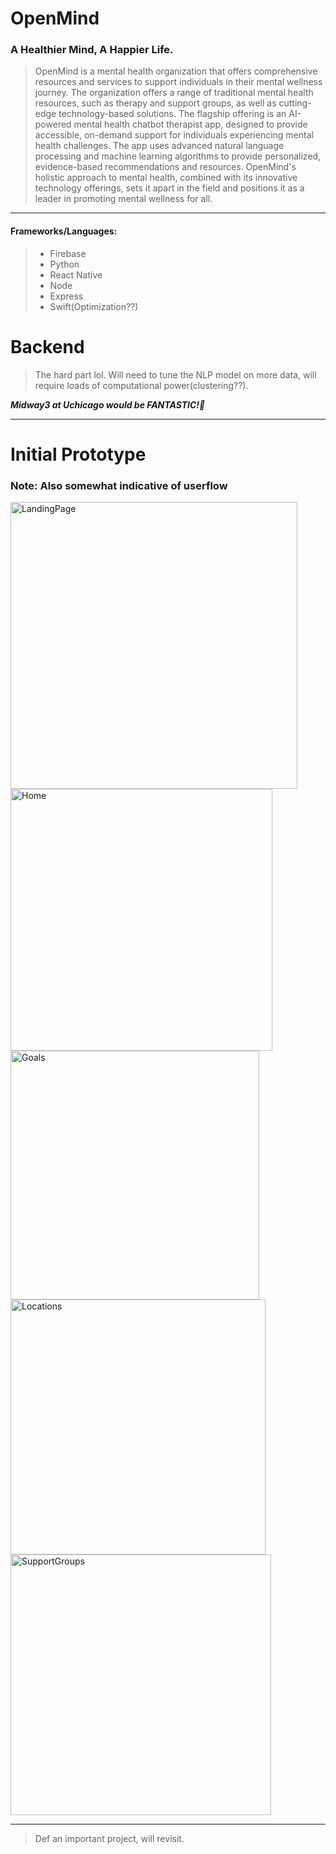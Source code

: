 # OpenMind
### A Healthier Mind, A Happier Life.
> OpenMind is a mental health organization that offers comprehensive resources and services to support individuals in their mental wellness journey. The organization offers a range of traditional mental health resources, such as therapy and support groups, as well as cutting-edge technology-based solutions. The flagship offering is an AI-powered mental health chatbot therapist app, designed to provide accessible, on-demand support for individuals experiencing mental health challenges. The app uses advanced natural language processing and machine learning algorithms to provide personalized, evidence-based recommendations and resources. OpenMind's holistic approach to mental health, combined with its innovative technology offerings, sets it apart in the field and positions it as a leader in promoting mental wellness for all.

***

#### Frameworks/Languages:
> - Firebase
> - Python
> - React Native
> - Node
> - Express
> - Swift(Optimization??)

# Backend
> The hard part lol. Will need to tune the NLP model on more data, will require loads of computational power(clustering??). 
> 
***Midway3 at Uchicago would be FANTASTIC!🙏***

***

# Initial Prototype
### Note: Also somewhat indicative of userflow

<img width="459" alt="LandingPage" src="https://user-images.githubusercontent.com/121153158/217441160-8504179f-b0f8-4437-87f7-458dd83fdfe3.png">

<img width="419" alt="Home" src="https://user-images.githubusercontent.com/121153158/217441688-402c3e1b-1501-444c-bb15-a7153e758a54.png">

<img width="398" alt="Goals" src="https://user-images.githubusercontent.com/121153158/217441698-b77f7616-5f7f-44a9-8c26-78bb7a88829a.png">

<img width="408" alt="Locations" src="https://user-images.githubusercontent.com/121153158/217441706-8c9ced0f-0fcd-46d6-841a-b25a015749df.png">

<img width="417" alt="SupportGroups" src="https://user-images.githubusercontent.com/121153158/217441712-2b987be3-b205-4c83-809a-e2314b95413f.png">

***

> Def an important project, will revisit.
